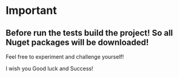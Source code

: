 # Important
## Before run the tests build the project! So all Nuget packages will be downloaded!

Feel free to experiment and challenge yourself!

I wish you Good luck and Success!
